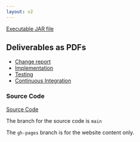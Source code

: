 ```yaml
---
layout: v2
---
```


[Executable JAR file](../jars/21direction.jar)

## Deliverables as PDFs

- [Change report](../pdfs/Change2.pdf)
- [Implementation](../pdfs/Impl2.pdf)
- [Testing](../pdfs/Test2.pdf)
- [Continuous Integration](../pdfs/CI2.pdf)

### Source Code

[Source Code](https://github.com/Lyrenhex/ENG1-Project-Part2)

The branch for the source code is `main`

The `gh-pages` branch is for the website content only.
